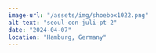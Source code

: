 ```yaml
---
image-url: "/assets/img/shoebox1022.png"
alt-text: "seoul-con-juli-pt-2"
date: "2024-04-07"
location: "Hamburg, Germany"
---
```


